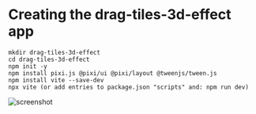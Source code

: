 # Creating the drag-tiles-3d-effect app

    mkdir drag-tiles-3d-effect
    cd drag-tiles-3d-effect
    npm init -y
    npm install pixi.js @pixi/ui @pixi/layout @tweenjs/tween.js
    npm install vite --save-dev
    npx vite (or add entries to package.json "scripts" and: npm run dev)

![screenshot](https://raw.github.com/afarber/pixi-questions/master/drag-tiles-3d-effect/screenshot.gif)
